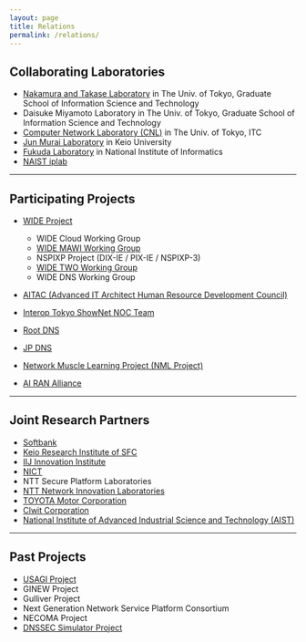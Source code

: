 ```yaml
---
layout: page
title: Relations
permalink: /relations/
---
```


## Collaborating Laboratories

- [Nakamura and Takase Laboratory](http://www.hal.ipc.i.u-tokyo.ac.jp/index-e.html) in The Univ. of Tokyo, Graduate School of Information Science and Technology
- Daisuke Miyamoto Laboratory in The Univ. of Tokyo, Graduate School of Information Science and Technology
- [Computer Network Laboratory (CNL)](https://www.cnl.t.u-tokyo.ac.jp/top.html) in The Univ. of Tokyo, ITC
- [Jun Murai Laboratory](https://www.sfc.wide.ad.jp/) in Keio University
- [Fukuda Laboratory](http://www.fukuda-lab.org/) in National Institute of Informatics
- [NAIST iplab](https://iplab.naist.jp/index.php.en)

---

## Participating Projects

- [WIDE Project](https://www.wide.ad.jp/)
  - WIDE Cloud Working Group
  - [WIDE MAWI Working Group](https://mawi.wide.ad.jp/mawi/)
  - NSPIXP Project (DIX-IE / PIX-IE / NSPIXP-3)
  - [WIDE TWO Working Group](https://two.wide.ad.jp/)
  - WIDE DNS Working Group

- [AITAC (Advanced IT Architect Human Resource Development Council)](https://aitac.jp/)
- [Interop Tokyo ShowNet NOC Team](https://www.interop.jp/)
- [Root DNS](https://www.root-servers.org/)
- [JP DNS](http://www.dns.jp/)
- [Network Muscle Learning Project (NML Project)](https://nml.ai/)
- [AI RAN Alliance](https://ai-ran.org/)

---

## Joint Research Partners

- [Softbank](https://www.softbank.jp/)
- [Keio Research Institute of SFC](https://www.kri.sfc.keio.ac.jp/)
- [IIJ Innovation Institute](https://www.iij-ii.co.jp/)
- [NICT](https://www.nict.go.jp/)
- NTT Secure Platform Laboratories
- [NTT Network Innovation Laboratories](https://www.rd.ntt/e/mirai/)
- [TOYOTA Motor Corporation](https://toyota.jp/)
- [Clwit Corporation](https://clwit.co.jp/)
- [National Institute of Advanced Industrial Science and Technology (AIST)](https://www.aist.go.jp/)

---

## Past Projects

- [USAGI Project](https://www.linux-ipv6.org/)
- GINEW Project
- Gulliver Project
- Next Generation Network Service Platform Consortium
- NECOMA Project
- [DNSSEC Simulator Project](https://dnssec.sekiya-lab.info/)
